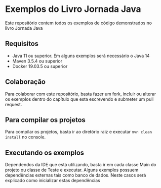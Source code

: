 # Exemplos do Livro Jornada Java

Este repositório contem todos os exemplos de código demonstrados no livro Jornada Java

## Requisitos

* Java 11 ou superior. Em alguns exemplos será necessário o Java 14
* Maven 3.5.4 ou superior
* Docker 19.03.5 ou superior

## Colaboração
Para colaborar com este repositório, basta fazer um fork, incluir ou alterar os exemplos dentro do capítulo que esta escrevendo e submeter um pull request.

## Para compilar os projetos

Para compilar os projetos, basta ir ao diretório raiz e executar `mvn clean install` no console.

## Executando os exemplos

Dependendos da IDE que está utilizando, basta ir em cada classe Main do projeto ou classe de Teste e executar. Alguns exemplos possuem dependências externas tais como banco de dados. Neste casos será explicado como inicializar estas dependências
